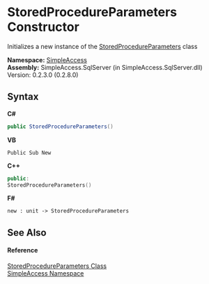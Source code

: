 # StoredProcedureParameters Constructor 
 

Initializes a new instance of the <a href="1e3afd83-1b60-7d93-412a-daa2862067e2">StoredProcedureParameters</a> class

**Namespace:**&nbsp;<a href="5b81da8e-9a02-e6f3-6346-ccc62ec531d3">SimpleAccess</a><br />**Assembly:**&nbsp;SimpleAccess.SqlServer (in SimpleAccess.SqlServer.dll) Version: 0.2.3.0 (0.2.8.0)

## Syntax

**C#**<br />
``` C#
public StoredProcedureParameters()
```

**VB**<br />
``` VB
Public Sub New
```

**C++**<br />
``` C++
public:
StoredProcedureParameters()
```

**F#**<br />
``` F#
new : unit -> StoredProcedureParameters
```


## See Also


#### Reference
<a href="1e3afd83-1b60-7d93-412a-daa2862067e2">StoredProcedureParameters Class</a><br /><a href="5b81da8e-9a02-e6f3-6346-ccc62ec531d3">SimpleAccess Namespace</a><br />
